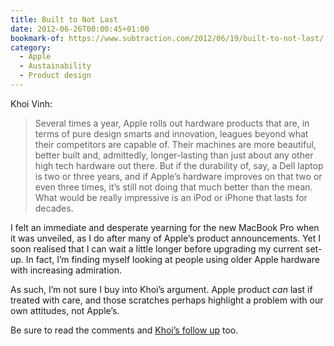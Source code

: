 ```yaml
---
title: Built to Not Last
date: 2012-06-26T00:00:45+01:00
bookmark-of: https://www.subtraction.com/2012/06/19/built-to-not-last/
category:
  - Apple
  - Austainability
  - Product design
---
```

Khoi Vinh:

> Several times a year, Apple rolls out hardware products that are, in terms of pure design smarts and innovation, leagues beyond what their competitors are capable of. Their machines are more beautiful, better built and, admittedly, longer-lasting than just about any other high tech hardware out there. But if the durability of, say, a Dell laptop is two or three years, and if Apple’s hardware improves on that two or even three times, it’s still not doing that much better than the mean. What would be really impressive is an iPod or iPhone that lasts for decades.

I felt an immediate and desperate yearning for the new MacBook Pro when it was unveiled, as I do after many of Apple’s product announcements. Yet I soon realised that I can wait a little longer before upgrading my current set-up. In fact, I’m finding myself looking at people using older Apple hardware with increasing admiration.

As such, I’m not sure I buy into Khoi’s argument. Apple product *can* last if treated with care, and those scratches perhaps highlight a problem with our own attitudes, not Apple’s.

Be sure to read the comments and [Khoi’s follow up][1] too.

[1]: https://www.subtraction.com/2012/06/20/follow-up-to-built-to-not-last/
